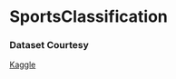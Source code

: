 # SportsClassification











### Dataset Courtesy

[Kaggle](https://www.kaggle.com/datasets/gpiosenka/sports-classification)